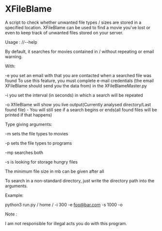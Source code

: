 # XFileBlame
A script to check whether unwanted file types / sizes are stored in a specified location.
XFileBlame can be used to find a movie you've lost or even to keep track of unwanted files stored on your server.

Usage :   //--help

By default, it searches for movies contained in / without repeating or email warning.

With:

  -e you set an email with that you are contacted when a searched file was found
     To use this feature, you must complete e-mail credentials (the  email XFileBlame should send you the data from)
     in the XFileBlameMaster.py
     
  -i you set the interval (in seconds) in which a search will be repeated
  
  -o XfileBlame will show you live output(Currently analysed directory/Last found file) - You will still see if a
     search begins or ends(all found files will be printed if that happens) 

Type giving arguments:

  -m sets the file types to movies
  
  -p sets the file types to programs
  
  -mp searches both
  
  -s is looking for storage hungry files
  
  The minimum file size in mb can be given after all

To search in a non-standard directory, just write the directory path into the arguments.

Example:

python3 run.py / home / -i 300 -e foo@bar.com -s 1000 -o

Note :

I am not responsible for illegal acts you do with this program.
